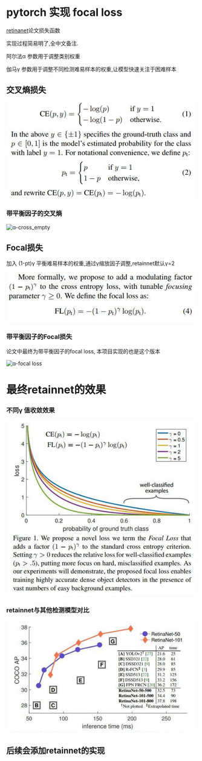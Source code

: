 # pytorch 实现 focal loss

[retinanet](https://arxiv.org/abs/1708.02002)论文损失函数

实现过程简易明了,全中文备注.

阿尔法α 参数用于调整类别权重

伽马γ   参数用于调整不同检测难易样本的权重,让模型快速关注于困难样本

## 交叉熵损失

![cross_empty](images/cross_empty.JPG)

### 带平衡因子的交叉熵

![α-cross_empty](images/α-cross_empty.JPG)

## Focal损失
加入 (1-pt)γ 平衡难易样本的权重,通过γ缩放因子调整,retainnet默认γ=2

![focal loss](images/fl_loss.JPG)

### 带平衡因子的Focal损失
论文中最终为带平衡因子的focal loss, 本项目实现的也是这个版本

![α-focal loss](images/α-fl_loss.JPG)


# 最终retainnet的效果
### 不同γ 值收敛效果

![focal loss_效果](images/fl_loss_效果.JPG)

### retainnet与其他检测模型对比

![retainnet对比图](images/retainnet对比图.png)


## 后续会添加retainnet的实现
